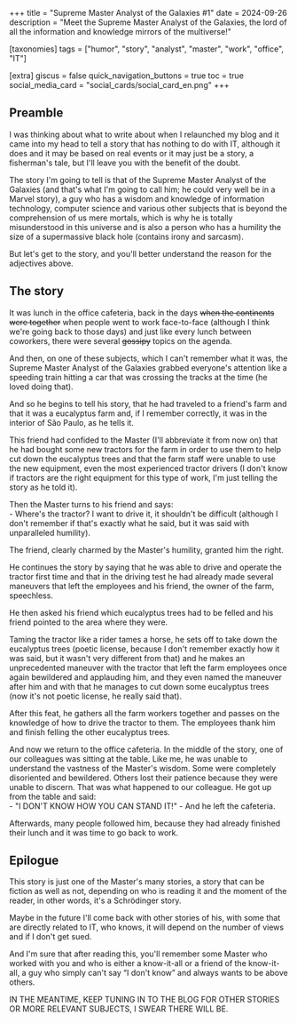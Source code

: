 +++
title = "Supreme Master Analyst of the Galaxies #1"
date = 2024-09-26
description = "Meet the Supreme Master Analyst of the Galaxies, the lord of all the information and knowledge mirrors of the multiverse!"

[taxonomies]
tags = ["humor", "story", "analyst", "master", "work", "office", "IT"]

[extra]
giscus = false
quick_navigation_buttons = true
toc = true
social_media_card = "social_cards/social_card_en.png"
+++
## Preamble

I was thinking about what to write about when I relaunched my blog and it came into my head to tell a story that has nothing to do with IT, although it does and it may be based on real events or it may just be a story, a fisherman's tale, but I'll leave you with the benefit of the doubt.

The story I'm going to tell is that of the Supreme Master Analyst of the Galaxies (and that's what I'm going to call him; he could very well be in a Marvel story), a guy who has a wisdom and knowledge of information technology, computer science and various other subjects that is beyond the comprehension of us mere mortals, which is why he is totally misunderstood in this universe and is also a person who has a humility the size of a supermassive black hole (contains irony and sarcasm).

But let's get to the story, and you'll better understand the reason for the adjectives above.

## The story

It was lunch in the office cafeteria, back in the days ~~when the continents were together~~ when people went to work face-to-face (although I think we're going back to those days) and just like every lunch between coworkers, there were several ~~gossipy~~ topics on the agenda.

And then, on one of these subjects, which I can't remember what it was, the Supreme Master Analyst of the Galaxies grabbed everyone's attention like a speeding train hitting a car that was crossing the tracks at the time (he loved doing that).

And so he begins to tell his story, that he had traveled to a friend's farm and that it was a eucalyptus farm and, if I remember correctly, it was in the interior of São Paulo, as he tells it.

This friend had confided to the Master (I'll abbreviate it from now on) that he had bought some new tractors for the farm in order to use them to help cut down the eucalyptus trees and that the farm staff were unable to use the new equipment, even the most experienced tractor drivers (I don't know if tractors are the right equipment for this type of work, I'm just telling the story as he told it).

Then the Master turns to his friend and says:<br/> - Where's the tractor? I want to drive it, it shouldn't be difficult (although I don't remember if that's exactly what he said, but it was said with unparalleled humility).

The friend, clearly charmed by the Master's humility, granted him the right.

He continues the story by saying that he was able to drive and operate the tractor first time and that in the driving test he had already made several maneuvers that left the employees and his friend, the owner of the farm, speechless.

He then asked his friend which eucalyptus trees had to be felled and his friend pointed to the area where they were.

Taming the tractor like a rider tames a horse, he sets off to take down the eucalyptus trees (poetic license, because I don't remember exactly how it was said, but it wasn't very different from that) and he makes an unprecedented maneuver with the tractor that left the farm employees once again bewildered and applauding him, and they even named the maneuver after him and with that he manages to cut down some eucalyptus trees (now it's not poetic license, he really said that).

After this feat, he gathers all the farm workers together and passes on the knowledge of how to drive the tractor to them. The employees thank him and finish felling the other eucalyptus trees.

And now we return to the office cafeteria. In the middle of the story, one of our colleagues was sitting at the table. Like me, he was unable to understand the vastness of the Master's wisdom. Some were completely disoriented and bewildered. Others lost their patience because they were unable to discern. That was what happened to our colleague. He got up from the table and said:<br/> - "I DON'T KNOW HOW YOU CAN STAND IT!" - And he left the cafeteria.

Afterwards, many people followed him, because they had already finished their lunch and it was time to go back to work.

## Epilogue

This story is just one of the Master's many stories, a story that can be fiction as well as not, depending on who is reading it and the moment of the reader, in other words, it's a Schrödinger story.

Maybe in the future I'll come back with other stories of his, with some that are directly related to IT, who knows, it will depend on the number of views and if I don't get sued.

And I'm sure that after reading this, you'll remember some Master who worked with you and who is either a know-it-all or a friend of the know-it-all, a guy who simply can't say “I don't know” and always wants to be above others.

IN THE MEANTIME, KEEP TUNING IN TO THE BLOG FOR OTHER STORIES OR MORE RELEVANT SUBJECTS, I SWEAR THERE WILL BE.
